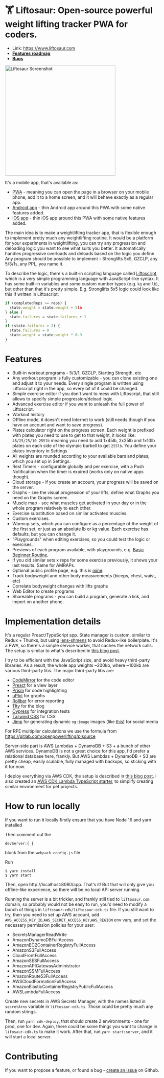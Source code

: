 # 🏋 Liftosaur: Open-source powerful weight lifting tracker PWA for coders.

* Link: https://www.liftosaur.com
* **[Features roadmap](https://github.com/astashov/liftosaur/discussions)**
* **[Bugs](https://github.com/astashov/liftosaur/issues)**

<img src="https://raw.github.com/astashov/liftosaur/master/screenshot2.png" alt="Liftosaur Screenshot" width="360" />

It's a mobile app, that's available as:

- [PWA](https://www.liftosaur.com/app) - meaning you can open the page in a browser on your mobile phone, add it to a home screen, and it will behave exactly as a regular app.
- [Android app](https://play.google.com/store/apps/details?id=com.liftosaur.www.twa?referrer=utm_source%3Dgithub) - thin Android app around this PWA with some native features added.
- [iOS app](https://apps.apple.com/app/apple-store/id1661880849?pt=126680920&mt=8&ct=github) - thin iOS app around this PWA with some native features added.

The main idea is to make a weightlifting tracker app, that is flexible enough to implement pretty much any weightlifting routine. It would be a platform for your experiments in weightlifting, you can try any progression and deloading logic you want to see what suits you better. It automatically handles progressive overloads and deloads based on the logic you define. Any program should be possible to implement - Stronglifts 5x5, GZCLP, any 5/3/1s, any PPL, you name it.

To describe the logic, there's a built-in scripting language called [Liftoscript](https://www.liftosaur.com/docs), which is a very simple programming language with JavaScript-like syntax. It has some built-in variables and some custom number types (e.g. `kg` and `lb`), but other than that it's pretty simple. E.g. Stronglifts 5x5 logic could look like this if written in Liftoscript:

```js
if (completedReps >= reps) {
  state.weight = state.weight + 5lb
} else {
  state.failures = state.failures + 1
}
if (state.failures > 2) {
  state.failures = 0
  state.weight = state.weight * 0.9
}
```

# Features

- Built-in workout programs - 5/3/1, GZCLP, Starting Strength, etc
- Any workout program is fully customizable - you can clone existing one and adjust it to your needs. Every single program is written using Liftoscript right in the app, so every bit of it could be changed.
- Simple exercise editor if you don't want to mess with Liftoscript, that still allows to specify simple progression/deload logic.
- Advanced exercise editor if you want to unleash the full power of Liftoscript.
- Workout history
- Offline mode, it doesn't need Internet to work (still needs though if you have an account and want to save progress).
- Plates calculator right on the progress screen. Each weight is prefixed with plates you need to use to get to that weight, it looks like: `45/25/25/10 255lb` meaning you need to add 1x45lb, 2x25lb and 1x10lb plates on each side of the olympic barbell to get `255lb`. You define your plates inventory in Settings.
- All weights are rounded according to your available bars and plates, which you set up in Settings.
- Rest Timers - configurable globally and per exercise, with a Push Notification when the timer is expired (works only on native apps though).
- Cloud storage - if you create an account, your progress will be saved on the server.
- Graphs - see the visual progression of your lifts, define what Graphs you need on the Graphs screen.
- Muscle map - see what muscles get activated in your day or in the whole program relatively to each other.
- Exercise substitution based on similar activated muscles.
- Custom exercises.
- Warmup sets, which you can configure as a percentage of the weight of the first set, or just as an absolute lb or kg value. Each exercise has defaults, but you can change it.
- "Playgrounds" when editing exercises, so you could test the logic or exercises.
- Previews of each program available, with playgrounds, e.g. [Basic Beginner Routine](https://www.liftosaur.com/programs/basicBeginner).
- If you did similar sets x reps for some exercise previously, it shows your last results. Same for AMRAPs.
- Optional public profile page, e.g. this is [mine](https://www.liftosaur.com/profile/tiolnbjbleke).
- Track bodyweight and other body measurements (biceps, chest, waist, etc)
- Correlate bodyweight changes with lifts graphs
- Web Editor to create programs
- Shareable programs - you can build a program, generate a link, and import on another phone.

# Implementation details

It's a regular Preact/TypeScript app. State manager is custom, similar to Redux + Thunks, but using [lens-shmens](https://github.com/astashov/lens-shmens#why) to avoid Redux-like boilerplate. It's a PWA, so there's a simple service worker, that caches the network calls. The setup is similar to what's described in [this blog post](https://www.liftosaur.com/blog/posts/offline-mode-in-liftosaur/).

I try to be efficient with the JavaScript size, and avoid heavy third-party libraries. As a result, the whole app weights ~200kb, where ~100kb are various third-party libs. The major third-party libs are:

- [CodeMirror](https://codemirror.net/) for the code editor
- [Preact](https://preactjs.com/) for a view layer
- [Prism](https://prismjs.com/) for code highlighting
- [uPlot](https://github.com/leeoniya/uPlot) for graphs
- [Rollbar](https://rollbar.com/) for error reporting
- [11ty](https://www.11ty.dev/) for the blog
- [Cypress](https://www.cypress.io/) for integration tests
- [Tailwind CSS](https://tailwindcss.com/) for CSS
- [Jimp](https://github.com/oliver-moran/jimp) for generating dynamic `og:image` images (like [this](https://www.liftosaur.com/profileimage/tiolnbjbleke)) for social media

For RPE multiplier calculations we use the formula from https://gitlab.com/openpowerlifting/plsource

Server-side part is AWS Lambdas + DynamoDB + S3 + a bunch of other AWS services. DynamoDB is not a great choice for this app, I'd prefer a relational database here, frankly. But AWS Lambdas + DynamoDB + S3 are pretty cheap, easily scalable, fully managed with backups, so sticking with it for now.

I deploy everything via AWS CDK, the setup is described in [this blog post](liftosaur.com/blog/posts/how-i-moved-liftosaur-from-cloudflare-workers-to-lambda/). I also created an [AWS CDK Lambda TypeScript starter](https://github.com/astashov/aws-cdk-lambda-typescript-starter), to simplify creating similar environment for pet projects.

# How to run locally

If you want to run it locally firstly ensure that you have Node 16 and yarn installed

Then comment out the 
```
devServer:{ }
```
block from the `webpack.config.js` file

Run
```
$ yarn install
$ yarn start
```

Then, open http://localhost:8080/app. That's it! But that will only give you offline-like experience, so there will be no local API server running.

Running the server is a bit trickier, and frankly still tied to `liftosaur.com` domain, so probably would not be easy to run, you'd need to modify a bunch of things in `liftosaur-cdk/liftosaur-cdk.ts` file. If you still want to try, then you need to set up AWS account, add `AWS_ACCESS_KEY_ID`,`AWS_SECRET_ACCESS_KEY`,`AWS_REGION` env vars, and set the necessary permission policies for your user:

- SecretsManagerReadWrite
- AmazonDynamoDBFullAccess
- AmazonEC2ContainerRegistryFullAccess
- AmazonS3FullAccess
- CloudFrontFullAccess
- AmazonSESFullAccess
- AmazonAPIGatewayAdministrator
- AmazonSSMFullAccess
- AmazonRoute53FullAccess
- AWSCloudFormationFullAccess
- AmazonElasticContainerRegistryPublicFullAccess
- AWSLambdaFullAccess

Create new secrets in AWS Secrets Manager, with the names listed in `secretArns` variable in `liftosaur-cdk.ts`. Those could be pretty much any random strings.

Then, run `yarn cdk-deploy`, that should create 2 environments - one for prod, one for dev. Again, there could be some things you want to change in `lifosaur-cdk.ts` to make it work. After that, run `yarn start:server`, and it will start a local server.

# Contributing

If you want to propose a feature, or found a bug - [create an issue](https://github.com/astashov/liftosaur/issues) on Github.
